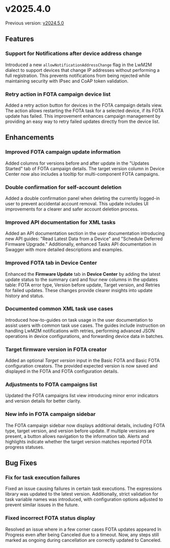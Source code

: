 # v2025.4.0

Previous version: [v2024.5.0](./v2024.5.0.md)

## Features

### Support for Notifications after device address change

Introduced a new `allowNotificationAddressChange` flag in the LwM2M dialect to support devices that change IP addresses without performing a full registration. This prevents notifications from being rejected while maintaining security with IPsec and CoAP token validation.

### Retry action in FOTA campaign device list

Added a retry action button for devices in the FOTA campaign details view. The action allows restarting the FOTA task for a selected device, if its FOTA update has failed. This improvement enhances campaign management by providing an easy way to retry failed updates directly from the device list.

## Enhancements

### Improved FOTA campaign update information

Added columns for versions before and after update in the "Updates Started" tab of FOTA campaign details. The target version column in Device Center now also includes a tooltip for multi-component FOTA campaigns.

### Double confirmation for self-account deletion

Added a double confirmation panel when deleting the currently logged-in user to prevent accidental account removal. This update includes UI improvements for a clearer and safer account deletion process.

### Improved API documentation for XML tasks

Added an API documentation section in the user documentation introducing new API guides: "Read Latest Data from a Device" and "Schedule Deferred Firmware Upgrade." Additionally, enhanced Tasks API documentation in Swagger with more detailed descriptions and examples.

### Improved FOTA tab in Device Center

Enhanced the **Firmware Update** tab in **Device Center** by adding the latest update status to the summary card and four new columns in the updates table: FOTA error type, Version before update, Target version, and Retries for failed updates. These changes provide clearer insights into update history and status.

### Documented common XML task use cases

Introduced how-to-guides on task usage in the user documentation to assist users with common task use cases. The guides include instruction on handling LwM2M notifications with retries, performing advanced JSON operations in device configurations, and forwarding device data in batches.

### Target firmware version in FOTA creator

Added an optional *Target version* input in the Basic FOTA and Basic FOTA configuration creators. The provided expected version is now saved and displayed in the FOTA and FOTA configuration details.

### Adjustments to FOTA campaigns list

Updated the FOTA campaigns list view introducing minor error indicators and version details for better clarity.

### New info in FOTA campaign sidebar

The FOTA campaign sidebar now displays additional details, including FOTA type, target version, and version before update. If multiple versions are present, a button allows navigation to the information tab. Alerts and highlights indicate whether the target version matches reported FOTA progress statuses.

## Bug Fixes

### Fix for task execution failures

Fixed an issue causing failures in certain task executions. The expressions library was updated to the latest version. Additionally, strict validation for task variable names was introduced, with configuration options adjusted to prevent similar issues in the future.

### Fixed incorrect FOTA status display

Resolved an issue where in a few corner cases FOTA updates appeared In Progress even after being Canceled due to a timeout. Now, any steps still marked as ongoing during cancellation are correctly updated to Canceled.
